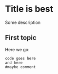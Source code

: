 # Title is best

Some description

## First topic
Here we go:
```
code goes here
and here
#maybe comment
```